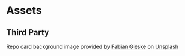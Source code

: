 # Assets

## Third Party

Repo card background image provided by
<a href="https://unsplash.com/@fbngsk?utm_source=unsplash&utm_medium=referral&utm_content=creditCopyText">Fabian Gieske</a>
on <a href="https://unsplash.com/images/animals/dog?utm_source=unsplash&utm_medium=referral&utm_content=creditCopyText">Unsplash</a>
